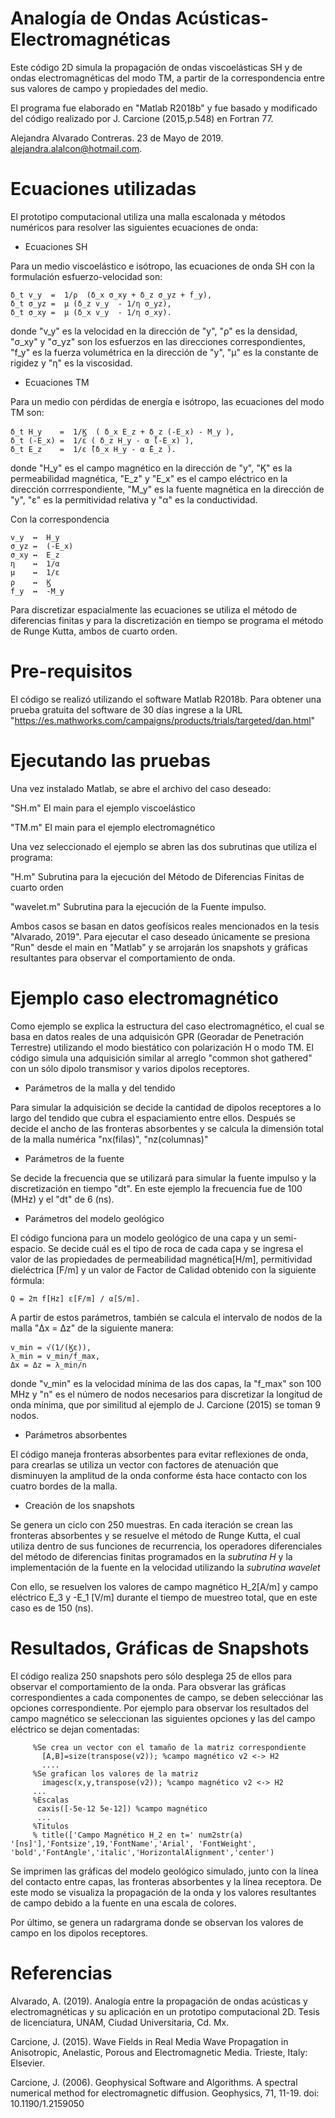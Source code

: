 # Analogía de Ondas Acústicas-Electromagnéticas
Este código 2D simula la propagación de ondas viscoelásticas SH y de ondas electromagnéticas del modo TM, a partir de la correspondencia entre sus valores de campo y propiedades del medio. 

El programa fue elaborado en "Matlab R2018b" y fue basado y modificado del código realizado por J. Carcione (2015,p.548) en Fortran 77.

Alejandra Alvarado Contreras. 23 de Mayo de 2019. alejandra.alalcon@hotmail.com.

# Ecuaciones utilizadas
El prototipo computacional utiliza una malla escalonada y métodos numéricos para resolver las siguientes ecuaciones de onda:

 * Ecuaciones SH
 
 Para un medio viscoelástico e isótropo, las ecuaciones de onda SH con la formulación esfuerzo-velocidad son:
 
    δ_t v_y  =  1/ρ  (δ_x σ_xy + δ_z σ_yz + f_y), 
    δ_t σ_yz =  μ (δ_z v_y  - 1/η σ_yz), 
    δ_t σ_xy =  μ (δ_x v_y  - 1/η σ_xy). 
     
 donde "v_y" es la velocidad en la dirección de "y", "ρ" es la densidad, "σ_xy" y "σ_yz" son los esfuerzos en las direcciones correspondientes, "f_y" es la fuerza volumétrica en la dirección de "y", "μ" es la constante de rigidez y "η" es la viscosidad.
     
 * Ecuaciones TM
 
 Para un medio con pérdidas de energía e isótropo, las ecuaciones del modo TM son:
     
    δ_t H_y    =  1/Ϗ  ( δ_x E_z + δ_z (-E_x) - M_y ),
    δ_t (-E_x) =  1/ε ( δ_z H_y - α ̂(-E_x) ),	
    δ_t E_z    =  1/ε ̂(δ_x H_y - α ̂E_z ).
    
 donde "H_y" es el campo magnético en la dirección de "y", "Ϗ" es la permeabilidad magnética,  "E_z" y "E_x" es el campo eléctrico en la dirección corrrespondiente, "M_y" es la fuente magnética en la dirección de "y", "ε" es la permitividad relativa y "α" es la conductividad.
 
 Con la correspondencia
  
    v_y  ↔  H_y
    σ_yz ↔  (-E_x)
    σ_xy ↔  E_z
    η    ↔  1/α
    μ    ↔  1/ε
    ρ    ↔  Ϗ
    f_y  ↔  -M_y

Para discretizar espacialmente las ecuaciones se utiliza el método de diferencias finitas y para la discretización en tiempo se programa el método de Runge Kutta, ambos de cuarto orden. 
 
 # Pre-requisitos
El código se realizó utilizando el software Matlab R2018b. Para obtener una prueba gratuita del software de 30 días ingrese a la URL "https://es.mathworks.com/campaigns/products/trials/targeted/dan.html"
 
# Ejecutando las pruebas
Una vez instalado Matlab, se abre el archivo del caso deseado: 

  "SH.m" El main para el ejemplo viscoelástico

  "TM.m" El main para el ejemplo electromagnético

Una vez seleccionado el ejemplo se abren las dos subrutinas que utiliza el programa:

  "H.m" Subrutina para la ejecución del Método de Diferencias Finitas de cuarto orden

  "wavelet.m" Subrutina para la ejecución de la Fuente impulso.

Ambos casos se basan en datos geofísicos reales mencionados en la tesis "Alvarado, 2019". 
Para ejecutar el caso deseado únicamente se presiona "Run" desde el main en "Matlab" y se arrojarán los snapshots y gráficas resultantes  para observar el comportamiento de onda.

# Ejemplo caso electromagnético
Como ejemplo se explica la estructura del caso electromagnético, el cual se basa en datos reales de una adquisicón GPR (Georadar de Penetración Terrestre) utilizando el modo biestático con polarización H o modo TM. El código simula una adquisición similar al arreglo "common shot gathered" con un sólo dipolo transmisor y varios dipolos receptores.
 
 * Parámetros de la malla y del tendido
 
Para simular la adquisición se decide la cantidad de dipolos receptores a lo largo del tendido que cubra el espaciamiento entre ellos. Después se decide el ancho de las fronteras absorbentes y se calcula la dimensión total de la malla numérica "nx(filas)", "nz(columnas)"
 
 * Parámetros de la fuente
 
Se decide la frecuencia que se utilizará para simular la fuente impulso y la discretización en tiempo "dt". En este ejemplo la frecuencia fue de 100 (MHz) y el "dt" de 6 (ns).
  
 * Parámetros del modelo geológico
 
El código funciona para un modelo geológico de una capa y un semi-espacio. Se decide cuál es el tipo de roca de cada capa y se ingresa el valor de las propiedades de permeabilidad magnética[H/m], permitividad dieléctrica [F/m] y un valor de Factor de Calidad obtenido con la siguiente fórmula:
  
    Q = 2π f[Hz] ε[F/m] / α[S/m].
    
A partir de estos parámetros, también se calcula el intervalo de nodos de la malla "Δx = Δz" de la siguiente manera:
    
    v_min = √(1/(Ϗε)),
    λ_min = v_min/f_max,
    Δx = Δz = λ_min/n
 
donde "v_min" es la velocidad mínima de las dos capas, la "f_max" son 100 MHz y "n" es el número de nodos necesarios para discretizar la longitud de onda mínima, que por similitud al ejemplo de J. Carcione (2015) se toman 9 nodos. 
 
 * Parámetros absorbentes
 
El código maneja fronteras absorbentes para evitar reflexiones de onda, para crearlas se utiliza un vector con factores de atenuación que disminuyen la amplitud de la onda conforme ésta hace contacto con los cuatro bordes de la malla.
  
 * Creación de los snapshots 
 
Se genera un ciclo con 250 muestras. En cada iteración se crean las fronteras absorbentes y se resuelve el método de Runge Kutta, el cual utiliza dentro de sus funciones de recurrencia, los operadores diferenciales del método de diferencias finitas programados en la *subrutina H* y la implementación de la fuente en la velocidad utilizando la *subrutina wavelet* 
    
Con ello, se resuelven los valores de campo magnético H_2[A/m] y campo eléctrico E_3 y -E_1 [V/m] durante el tiempo de muestreo total, que en este caso es de 150 (ns). 
   
 # Resultados, Gráficas de Snapshots 
 
El código realiza 250 snapshots pero sólo desplega 25 de ellos para observar el comportamiento de la onda. 
Para obsverar las gráficas correspondientes a cada componentes de campo, se deben selecciónar las opciones correspondiente.
Por ejemplo para observar los resultados del campo magnético se seleccionan las siguientes opciones y las del campo eléctrico se dejan comentadas:
 
         %Se crea un vector con el tamaño de la matriz correspondiente
           [A,B]=size(transpose(v2)); %campo magnético v2 <-> H2
           ....
         %Se grafican los valores de la matriz 
           imagesc(x,y,transpose(v2)); %campo magnético v2 <-> H2
         ...
         %Escalas 
          caxis([-5e-12 5e-12]) %campo magnético
          ...
         %Titulos 
         % title(['Campo Magnético H_2 en t=' num2str(a) '[ns]'],'Fontsize',19,'FontName','Arial', 'FontWeight',     'bold','FontAngle','italic','HorizontalAlignment','center')
           
Se imprimen las gráficas del modelo geológico simulado, junto con la línea del contacto entre capas, las fronteras absorbentes y la línea receptora. De este modo se visualiza la propagación de la onda y los valores resultantes de campo debido a la fuente en una escala de colores.
 
Por último, se genera un radargrama donde se observan los valores de campo en los dipolos receptores.
  
# Referencias
  Alvarado, A. (2019). Analogía entre la propagación de ondas acústicas y electromagnéticas y su aplicación en un prototipo computacional 2D. Tesis de licenciatura, UNAM, Ciudad Universitaria, Cd. Mx.
  
  Carcione, J. (2015). Wave Fields in Real Media Wave Propagation in Anisotropic,
Anelastic, Porous and Electromagnetic Media. Trieste, Italy: Elsevier.

  Carcione, J. (2006). Geophysical Software and Algorithms. A spectral numerical
method for electromagnetic diffusion. Geophysics, 71, 11-19.
doi: 10.1190/1.2159050
  
  

